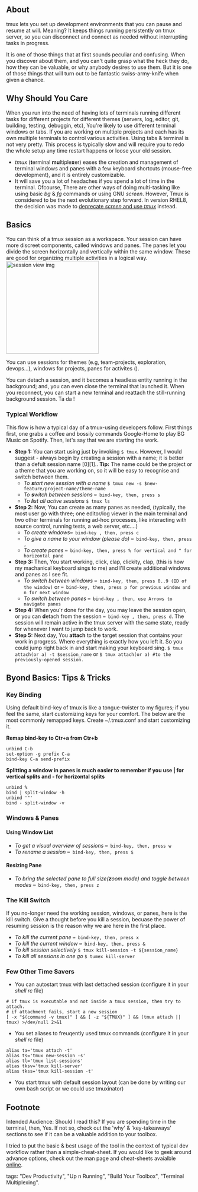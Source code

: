 ## About
tmux lets you set up development environments that you can pause and resume at will. Meaning? It keeps things running persistently on tmux server, so you can disconnect and connect as needed without interrupting tasks in progress.

It is one of those things that at first sounds peculiar and confusing. When you discover about them, and you can't quite grasp what the heck they do, how they can be valuable, or why anybody desires to use them. But it is one of those things that will turn out to be fantastic swiss-army-knife when given a chance.

## Why Should You Care
When you run into the need of having lots of terminals running different tasks for different projects for different themes (servers, log, editor, git, building, testing, debuggin, etc), You're likely to use different terminal windows or tabs. If you are working on multiple projects and each has its own multiple terminals to control various activities. Using tabs & terminal is not very pretty. This process is typically slow and will require you to redo the whole setup any time restart happens or loose your old session. 

- _tmux_ (**t**erminal **mu**ltiple**x**er) eases the creation and management of terminal windows and panes with a few keyboard shortcuts (mouse-free development), and it is entirely customizable.
- It will save you a lot of headaches if you spend a lot of time in the terminal. Ofcourse, There are other ways of doing multi-tasking like using basic _bg_ & _fg_ commands or using GNU _screen_. However, Tmux is considered to be the next evolutionary step forward. In version RHEL8, the decision was made to [deprecate _screen_ and use _tmux_](https://access.redhat.com/solutions/4136481) instead.

## Basics 
You can think of a tmux session as a workspace. Your session can have more discreet components, called windows and panes. The panes let you divide the screen horizontally and vertically within the same window. These are good for organizing multiple activities in a logical way. <img src="https://user-images.githubusercontent.com/82016952/114131171-bf73b800-991f-11eb-9fcd-f55798464769.png" alt="session view img" width="250"/>

You can use sessions for themes (e.g, team-projects, exploration, devops...), windows for projects, panes for activites ().

You can detach a session, and it becomes a headless entity running in the background; and, you can even close the terminal that launched it. When you reconnect, you can start a new terminal and reattach the still-running background session. Ta da !

### Typical Workflow 
This flow is how a typical day of a tmux-using developers follow. First things first, one grabs a coffee and bossily commands Google-Home to play BG Music on Spotify. Then, let's say that we are starting the work. 

- **Step 1:** You can start using just by invoking ```$ tmux```. However, I would suggest - always begin by creating a session with a name; it is better than a defult session name [0][1].. **Tip:** The name could be the project or a theme that you are working on, so it will be easy to recognise and switch between them.
  - _To **s**tart new session with a name_ ```$ tmux new -s $new-feature/project-name/theme-name```
  - _To **s**witch between sessions_ ```⌨️ bind-key, then, press s```
  - _To **l**ist all active sessions_ ```$ tmux ls```
- **Step 2:** Now, You can create as many panes as needed, (typically, the most user go with three; one editor/log viewer in the main terminal and two other terminals for running ad-hoc processes, like interacting with source control, running tests, a web server, etc.…)
  - _To create windows_```⌨️ bind-key , then, press c```
  - _To give a name to your window (please do)_ ```⌨️ bind-key, then, press ,```
  - _To create panes_ ```⌨️ bind-key, then, press % for vertical and " for horizontal pane```
- **Step 3:** Then, You start working, click, clap, clickity, clap, (this is how my machanical keyboard sings to me) and I'll create additional windows and panes as I see fit.
  - _To switch between windows_ ```⌨️ bind-key, then, press 0..9 (ID of the window)``` or ```⌨️ bind-key, then, press p for previous window and n for next window``` 
  - _To switch between panes_ ```⌨️ bind-key , then, use Arrows to navigate panes```
- **Step 4:** When you'r done for the day, you may leave the session open, or you can **d**etach from the session ```⌨️ bind-key , then, press d```. The session will remain active in the tmux server with the same state, ready for whenever I want to jump back to work.
- **Step 5:** Next day, You **attach** to the **t**arget session that contains your work in progress. Where everything is exactly how you left it. So you could jump right back in and start making your keyboard sing. ```$ tmux attach(or a) -t $session_name``` or ```$ tmux attach(or a) #to the previously-opened session.``` 

## Byond Basics: Tips & Tricks

### Key Binding

Using default bind-key of tmux is like a tongue-twister to my figures; if you feel the same, start customizing keys for your comfort. The below are the most commonly remapped keys. Create ~/.tmux.conf and start customizing it.

**Remap bind-key to Ctr+a from Ctr+b**
```shell
unbind C-b
set-option -g prefix C-a
bind-key C-a send-prefix
```

**Splitting a window in panes is much easier to remember if you use | for vertical splits and - for horizontal splits**
```shell
unbind %
bind | split-window -h    
unbind '"'
bind - split-window -v    
````
### Windows & Panes
#### Using Window List

- _To get a visual overview of sessions_ ```⌨️ bind-key, then, press w```
- _To rename a session_ ```⌨️ bind-key, then, press $```

#### Resizing Pane
- _To bring the selected pane to full size(**z**oom mode) and toggle between modes_ ```⌨️ bind-key, then, press z```

### The Kill Switch 
If you no-longer need the working session, windows, or panes, here is the kill switch. Give a thought before you kill a session, becuase the power of resuming session is the reason why we are here in the first place.  

 - _To kill the current pane_ ```⌨️ bind-key, then, press x```
 - _To kill the current window_ ```⌨️ bind-key, then, press &``` 
 - _To kill session selectively_ ```$ tmux kill-session -t ${session_name}```
 - _To kill all sessions in one go_ ```$ tumex kill-server``` 

### Few Other Time Savers
- You can autostart tmux with last dettached session (configure it in your _shell rc_ file)
```
# if tmux is executable and not inside a tmux session, then try to attach.
# if attachment fails, start a new session
[ -x "$(command -v tmux)" ] && [ -z "${TMUX}" ] && (tmux attach || tmux) >/dev/null 2>&1
```
- You set aliases to freuqently used tmux commands (configure it in your _shell rc_ file)
```
alias ta='tmux attach -t'
alias ts='tmux new-session -s'
alias tl='tmux list-sessions'
alias tksv='tmux kill-server'
alias tkss='tmux kill-session -t'
```
- You start tmux with default session layout (can be done by writing our own bash script or we could use tmuxinator)

## Footnote
Intended Audience: Should I read this? If you are spending time in the terminal, then, Yes. If not so, check out the 'why' & 'key-takeaways' sections to see if it can be a valuable addition to your toolbox.

I tried to put the basic & best usage of the tool in the context of typical dev workflow rather than a simple-cheat-sheet. If you would like to geek around advance options, check out the man page and cheat-sheets avaialble [online](https://tmuxcheatsheet.com/).

tags: "Dev Productivity", "Up n Running", "Build Your Toolbox", "Terminal Multiplexing". 


